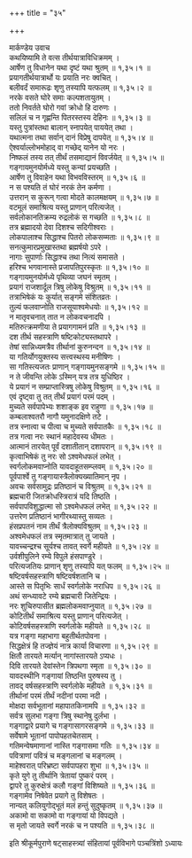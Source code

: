 +++
title = "३५"

+++

मार्कण्डेय उवाच  
कथयिष्यामि ते वत्स तीर्थयात्राविधिक्रमम् ।  
आर्षेण तु विधानेन यथा दृष्टं यथा श्रुतम् ॥ १,३५।१ ॥  
प्रयागतीर्थयात्रार्थो यः प्रयाति नरः क्वचित् ।  
बलीवर्दं समारूढः शृणु तस्यापि यत्फलम् ॥ १,३५।२ ॥  
नरके वसते घोरे समाः कल्पशतायुतम् ।  
ततो निवर्तते घोरो गवां क्रोधो हि दारुणः ।  
सलिलं च न गृह्णन्ति पितरस्तस्य देहिनः ॥ १,३५।३ ॥  
यस्तु पुत्रांस्तथा बालान् स्नापयेत् पाययेत् तथा ।  
यथात्मना तथा सर्वान् दानं विप्रेषु दापयेत् ॥ १,३५।४ ॥  
ऐश्वर्याल्लोभमोहाद् वा गच्छेद् यानेन यो नरः ।  
निष्फलं तस्य तत् तीर्थं तसमाद्यानं विवर्जयेत् ॥ १,३५।५ ॥  
गङ्गायमुनयोर्मध्ये यस्तु कन्यां प्रयच्छति ।  
आर्षेण तु विवाहेन यथा विभवविस्तरम् ॥ १,३५।६ ॥  
न स पश्यति तं घोरं नरकं तेन कर्मणा ।  
उत्तरान् स कुरून् गत्वा मोदते कालमक्षयम् ॥ १,३५।७ ॥  
वटमूलं समाश्रित्य यस्तु प्राणान् परित्यजेत् ।  
सर्वलोकानतिक्रम्य रुद्रलोकं स गच्छति ॥ १,३५।८ ॥  
तत्र ब्रह्मादयो देवा दिशश्च सदिगीश्वराः ।  
लोकपालाश्च सिद्धाश्च पितरो लोकसम्मताः ॥ १,३५।९ ॥  
सनत्कुमारप्रमुखास्तथा ब्रह्मर्षयो ऽपरे ।  
नागाः सुपार्णाः सिद्धाश्च तथा नित्यं समासते ।  
हरिश्च भगवानास्ते प्रजापतिपुरस्कृतः ॥ १,३५।१० ॥  
गङ्गायमुनयोर्मध्ये पृथिव्या जघनं स्मृतम् ।  
प्रयागं राजशार्दूल त्रिषु लोकेषु विश्रुतम् ॥ १,३५।११ ॥  
तत्राभिषेकं यः कुर्यात् सङ्गमे संशितव्रतः ।  
तुल्यं फलवाप्नोति राजसूयाश्वमेधयोः ॥ १,३५।१२ ॥  
न मातृवचनात् तात न लोकवचनादपि ।  
मतिरुत्क्रमणीया ते प्रयागगामनं प्रति ॥ १,३५।१३ ॥  
दश तीर्थ सहस्त्राणि षष्टिकोट्यस्तथापरे ।  
तेषां सान्निध्यमत्रैव तीर्थानां कुरुनन्दन ॥ १,३५।१४ ॥  
या गतिर्योगयुक्तस्य सत्त्वस्थस्य मनीषिणः ।  
सा गतिस्त्यजतः प्राणान् गङ्गायमुनसङ्गमे ॥ १,३५।१५ ॥  
न ते जीवन्ति लोके ऽस्मिन् यत्र तत्र युधिष्ठिर ।  
ये प्रयागं न सम्प्राप्तास्त्रिषु लोकेषु विश्रुतम् ॥ १,३५।१६ ॥  
एवं दृष्ट्वा तु तत् तीर्थं प्रयागं परमं पदम् ।  
मुच्यते सर्वपापेभ्यः शशाङ्क इव राहुणा ॥ १,३५।१७ ॥  
कम्बलाश्वतरौ नागौ यमुनादक्षिणे तटे ।  
तत्र स्नात्वा च पीत्वा च मुच्यते सर्वपातकैः ॥ १,३५।१८ ॥  
तत्र गत्वा नरः स्थानं महादेवस्य धीमतः ।  
आत्मानं तारयेत् पूर्वं दशातीतान् दशापरान् ॥ १,३५।१९ ॥  
कृत्वाभिषेकं तु नरः सो ऽश्वमेधफलं लभेत् ।  
स्वर्गलोकमवाप्नोति यावदाहूतसम्प्लवम् ॥ १,३५।२० ॥  
पूर्वपार्श्वे तु गङ्गायास्त्रैलोक्यख्यातिमान् नृप ।  
अवचः सर्वसामुद्रः प्रतिष्ठानं च विश्रुतम् ॥ १,३५।२१ ॥  
ब्रह्मचारी जितक्रोधस्त्रिरात्रं यदि तिष्ठति ।  
सर्वपापविशुद्धात्मा सो ऽश्वमेधफलं लभेत् ॥ १,३५।२२ ॥  
उत्तरेण प्रतिष्ठानं भागीरथ्यास्तु सव्यतः ।  
हंसप्रपतनं नाम तीर्थं त्रैलोक्यविश्रुतम् ॥ १,३५।२३ ॥  
अश्वमेधफलं तत्र स्मृतमात्रात् तु जायते ।  
यावच्चन्द्रश्च सूर्यश्च तावत् स्वर्गे महीयते ॥ १,३५।२४ ॥  
उर्वशीपुलिने रम्ये विपुले हंसपाण्डुरे ।  
परित्यजतियः प्राणान् शृणु तस्यापि यत् फलम् ॥ १,३५।२५ ॥  
षष्टिवर्षसहस्त्राणि षष्टिवर्षशतानि च ।  
आस्ते स पितृभिः सार्धं स्वर्गलोके नराधिप ॥ १,३५।२६ ॥  
अथं सन्ध्यावटे रम्ये ब्रह्मचारी जितेन्द्रियः ।  
नरः शुचिरुपासीत ब्रह्मलोकमवाप्नुयात् ॥ १,३५।२७ ॥  
कोटितीर्थं समाश्रित्य यस्तु प्राणान् परित्यजेत् ।  
कोटिवर्षसहस्त्राणि स्वर्गलोके महीयते ॥ १,३५।२८ ॥  
यत्र गङ्गा महाभागा बहुतीर्थतपोवना ।  
सिद्धक्षेत्रं हि तज्ज्ञेयं नात्र कार्या विचारणा ॥ १,३५।२९ ॥  
क्षितौ तारयते मर्त्यान् नागांस्तारयते ऽप्यधः ।  
दिवि तारयते देवांस्तेन त्रिपथगा स्मृता ॥ १,३५।३० ॥  
यावदस्थीनि गङ्गायां तिष्ठन्ति पुरुषस्य तु ।  
तावद् वर्षसहस्त्राणि स्वर्गलोके महीयते ॥ १,३५।३१ ॥  
तीर्थानां परमं तीर्थं नदीनां परमा नदी ।  
मोक्षदा सर्वभूतानां महापातकिनामपि ॥ १,३५।३२ ॥  
सर्वत्र सुलभा गङ्गा त्रिषु स्थानेषु दुर्लभा ।  
गङ्गाद्वारे प्रयागे च गङ्गासागरसङ्गमे ॥ १,३५।३३ ॥  
सर्वेषामे भूतानां पापोपहतचेतसाम् ।  
गतिमन्वेषमाणानां नास्ति गङ्गासमा गतिः ॥ १,३५।३४ ॥  
पवित्राणां पवित्रं च मङ्गलानां च मङ्गलम् ।  
माहेश्वरात् परिभ्रष्टा सर्वपापहरा शुभा ॥ १,३५।३५ ॥  
कृते युगे तु तीर्थानि त्रेतायां पुष्करं परम् ।  
द्वापरे तु कुरुक्षेत्रं कलौ गङ्गां विशिष्यते ॥ १,३५।३६ ॥  
गङ्गामेव निषेवेत प्रयागे तु विशेषतः ।  
नान्यत् कलियुगोद्भूतं मलं हन्तुं सुदुष्कृतम् ॥ १,३५।३७ ॥  
अकामो वा सकामो वा गङ्गायां यो विपद्यते ।  
स मृतो जायते स्वर्गे नरकं च न पश्यति ॥ १,३५।३८ ॥  
    
इति श्रीकूर्मपुराणे षट्साहस्त्र्यां संहितायां पूर्वविभागे पञ्चत्रिंशो ऽध्यायः
